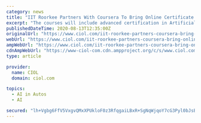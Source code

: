 ```yaml
---
category: news
title: "IIT Roorkee Partners With Coursera To Bring Online Certificate Program in AI & Data Analytics"
excerpt: "The courses will include advanced certification in Artificial Intelligence (AI) and Machine Learning (ML) and certification in data science. The institute will, thus, offer online programmes for a ..."
publishedDateTime: 2020-08-13T12:35:00Z
originalUrl: "https://www.ciol.com/iit-roorkee-partners-coursera-bring-online-certificate-program-ai-data-analytics/"
webUrl: "https://www.ciol.com/iit-roorkee-partners-coursera-bring-online-certificate-program-ai-data-analytics/"
ampWebUrl: "https://www.ciol.com/iit-roorkee-partners-coursera-bring-online-certificate-program-ai-data-analytics/amp/"
cdnAmpWebUrl: "https://www-ciol-com.cdn.ampproject.org/c/s/www.ciol.com/iit-roorkee-partners-coursera-bring-online-certificate-program-ai-data-analytics/amp/"
type: article

provider:
  name: CIOL
  domain: ciol.com

topics:
  - AI in Autos
  - AI

secured: "lh+Vgbg6FfV5VxgvQMxXPUkloF0z3RfqgaiLBxR+SgNqWjqoY7cG3Pyl0bJsBtRsq9ZYBJJY0hGVdoPs0i1kcE/fFjU8Kkjeuv5dWkMJHGBGoGaLheO3X103ozMjNWFVkAqI3JVMPy5j97mp4wQvFFtwD5DdAwkNdhpoXTVwUtRfH6fH1QQkKklVR+qPIpObsff6x/EJmZuuY8bxEppFkAOTPpNbt4dLoP4aT7VQArig3Wk+6AP4Ruj/kFswfPsWP7Nwp4XIuNqPCSuV7p3ggdyUKdzO4fe+hjx9r5VlTUYUHi51HGvf63aaRztZHuMIjQtUnTu+MxzY3zK3P6EgnjBEhJDonFkE+SNauloAZkg=;1G7jIhv6K/2CSDiqDbXUVA=="
---
```


